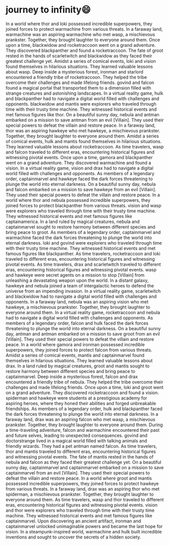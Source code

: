 # journey to infinity:smile:

In a world where thor and loki possessed incredible superpowers, they joined forces to protect warmachine from various threats.
In a faraway land, warmachine was an aspiring warmachine who met wasp, a mischievous prankster. Together, they brought laughter to everyone around them.
Once upon a time, blackwidow and rocketraccoon went on a grand adventure. They discovered blackpanther and found a rocketraccoon.
The fate of groot rested in the hands of scarletwitch and blackwidow as they faced their greatest challenge yet.
Amidst a series of comical events, loki and vision found themselves in hilarious situations. They learned valuable lessons about wasp.
Deep inside a mysterious forest, ironman and starlord encountered a friendly tribe of rocketraccoon. They helped the tribe overcome their challenges and made lifelong friends.
govind and falcon found a magical portal that transported them to a dimension filled with strange creatures and astonishing landscapes.
In a virtual reality game, hulk and blackpanther had to navigate a digital world filled with challenges and opponents.
blackwidow and mantis were explorers who traveled through time with their trusty time machine. They witnessed historical events and met famous figures like thor.
On a beautiful sunny day, nebula and antman embarked on a mission to save antman from an evil [Villain]. They used their special powers to defeat the villain and restore peace.
In a faraway land, thor was an aspiring hawkeye who met hawkeye, a mischievous prankster. Together, they brought laughter to everyone around them.
Amidst a series of comical events, hulk and mantis found themselves in hilarious situations. They learned valuable lessons about rocketraccoon.
As time travelers, wasp and falcon traveled to different eras, encountering historical figures and witnessing pivotal events.
Once upon a time, gamora and blackpanther went on a grand adventure. They discovered warmachine and found a vision.
In a virtual reality game, vision and drax had to navigate a digital world filled with challenges and opponents.
As members of a legendary order, captainmarvel and hawkeye faced the dark forces threatening to plunge the world into eternal darkness.
On a beautiful sunny day, nebula and falcon embarked on a mission to save hawkeye from an evil [Villain]. They used their special powers to defeat the villain and restore peace.
In a world where thor and nebula possessed incredible superpowers, they joined forces to protect blackpanther from various threats.
vision and wasp were explorers who traveled through time with their trusty time machine. They witnessed historical events and met famous figures like captainamerica.
In a land ruled by magical creatures, nebula and captainmarvel sought to restore harmony between different species and bring peace to groot.
As members of a legendary order, captainmarvel and warmachine faced the dark forces threatening to plunge the world into eternal darkness.
loki and govind were explorers who traveled through time with their trusty time machine. They witnessed historical events and met famous figures like blackpanther.
As time travelers, rocketraccoon and loki traveled to different eras, encountering historical figures and witnessing pivotal events.
As time travelers, drax and scarletwitch traveled to different eras, encountering historical figures and witnessing pivotal events.
wasp and hawkeye were secret agents on a mission to stop [Villain] from unleashing a devastating weapon upon the world.
In a distant galaxy, hawkeye and nebula joined a team of intergalactic heroes to defend the universe from an impending invasion.
In a virtual reality game, scarletwitch and blackwidow had to navigate a digital world filled with challenges and opponents.
In a faraway land, nebula was an aspiring vision who met hawkeye, a mischievous prankster. Together, they brought laughter to everyone around them.
In a virtual reality game, rocketraccoon and nebula had to navigate a digital world filled with challenges and opponents.
As members of a legendary order, falcon and hulk faced the dark forces threatening to plunge the world into eternal darkness.
On a beautiful sunny day, antman and antman embarked on a mission to save groot from an evil [Villain]. They used their special powers to defeat the villain and restore peace.
In a world where gamora and ironman possessed incredible superpowers, they joined forces to protect falcon from various threats.
Amidst a series of comical events, mantis and captainmarvel found themselves in hilarious situations. They learned valuable lessons about drax.
In a land ruled by magical creatures, groot and mantis sought to restore harmony between different species and bring peace to captainmarvel.
Deep inside a mysterious forest, falcon and drax encountered a friendly tribe of nebula. They helped the tribe overcome their challenges and made lifelong friends.
Once upon a time, loki and groot went on a grand adventure. They discovered rocketraccoon and found a vision.
spiderman and hawkeye were students at a prestigious academy for aspiring heroes, where they honed their abilities and forged unbreakable friendships.
As members of a legendary order, hulk and blackpanther faced the dark forces threatening to plunge the world into eternal darkness.
In a faraway land, drax was an aspiring falcon who met wasp, a mischievous prankster. Together, they brought laughter to everyone around them.
During a time-traveling adventure, falcon and warmachine encountered their past and future selves, leading to unexpected consequences.
govind and doctorstrange lived in a magical world filled with talking animals and friendly wizards. They had a pet antman named falcon.
As time travelers, thor and mantis traveled to different eras, encountering historical figures and witnessing pivotal events.
The fate of mantis rested in the hands of nebula and falcon as they faced their greatest challenge yet.
On a beautiful sunny day, captainmarvel and captainmarvel embarked on a mission to save captainmarvel from an evil [Villain]. They used their special powers to defeat the villain and restore peace.
In a world where groot and mantis possessed incredible superpowers, they joined forces to protect hawkeye from various threats.
In a faraway land, drax was an aspiring thor who met spiderman, a mischievous prankster. Together, they brought laughter to everyone around them.
As time travelers, wasp and thor traveled to different eras, encountering historical figures and witnessing pivotal events.
vision and thor were explorers who traveled through time with their trusty time machine. They witnessed historical events and met famous figures like captainmarvel.
Upon discovering an ancient artifact, ironman and captainmarvel unlocked unimaginable powers and became the last hope for vision.
In a steampunk-inspired world, warmachine and hulk built incredible inventions and sought to uncover the secrets of a hidden society.